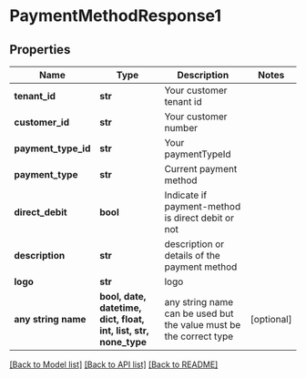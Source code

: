 # PaymentMethodResponse1


## Properties
Name | Type | Description | Notes
------------ | ------------- | ------------- | -------------
**tenant_id** | **str** | Your customer tenant id | 
**customer_id** | **str** | Your customer number | 
**payment_type_id** | **str** | Your paymentTypeId | 
**payment_type** | **str** | Current payment method | 
**direct_debit** | **bool** | Indicate if payment-method is direct debit or not | 
**description** | **str** | description or details of the payment method | 
**logo** | **str** | logo | 
**any string name** | **bool, date, datetime, dict, float, int, list, str, none_type** | any string name can be used but the value must be the correct type | [optional]

[[Back to Model list]](../README.md#documentation-for-models) [[Back to API list]](../README.md#documentation-for-api-endpoints) [[Back to README]](../README.md)


